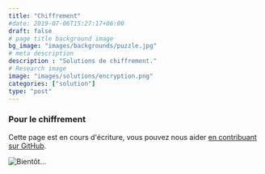 ```yaml
---
title: "Chiffrement"
#date: 2019-07-06T15:27:17+06:00
draft: false
# page title background image
bg_image: "images/backgrounds/puzzle.jpg"
# meta description
description : "Solutions de chiffrement."
# Research image
image: "images/solutions/encryption.png"
categories: ["solution"]
type: "post"
---
```


### Pour le chiffrement

Cette page est en cours d'écriture, vous pouvez nous aider [en contribuant sur GitHub](https://github.com/foopgp/foopgp-hugowebsite/blob/test/content/french/solutions/encryption.md).

![Bientôt…](/images/comingsoon.jpg)
